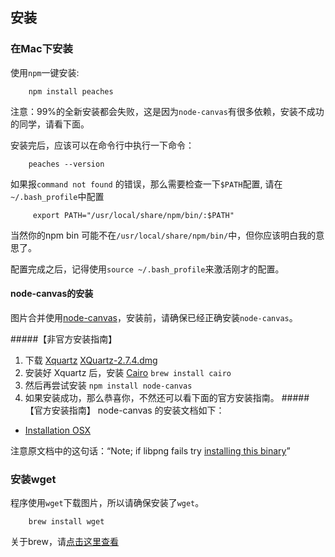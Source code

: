 ## 安装
### 在Mac下安装
使用`npm`一键安装: 
        
        npm install peaches

注意：99%的全新安装都会失败，这是因为`node-canvas`有很多依赖，安装不成功的同学，请看下面。

安装完后，应该可以在命令行中执行一下命令：

        peaches --version
        
如果报`command not found` 的错误，那么需要检查一下`$PATH`配置, 请在 `~/.bash_profile`中配置
 
         export PATH="/usr/local/share/npm/bin/:$PATH"
       
当然你的npm bin 可能不在`/usr/local/share/npm/bin/`中，但你应该明白我的意思了。

配置完成之后，记得使用`source ~/.bash_profile`来激活刚才的配置。

#### node-canvas的安装
图片合并使用[node-canvas](https://github.com/LearnBoost/node-canvas)，安装前，请确保已经正确安装`node-canvas`。

#####【非官方安装指南】
1. 下载 [Xquartz](http://xquartz.macosforge.org/landing/)  [XQuartz-2.7.4.dmg](http://xquartz.macosforge.org/downloads/SL/XQuartz-2.7.4.dmg)
2. 安装好 Xquartz 后，安装 [Cairo](http://www.cairographics.org/) `brew install cairo`
3. 然后再尝试安装 `npm install node-canvas`
4. 如果安装成功，那么恭喜你，不然还可以看下面的官方安装指南。
#####【官方安装指南】
node-canvas 的安装文档如下：
* [Installation OSX](https://github.com/LearnBoost/node-canvas/wiki/Installation---OSX)

注意原文档中的这句话：“Note; if libpng fails try [installing this binary](http://ethan.tira-thompson.com/Mac_OS_X_Ports.html)”



###  安装wget
程序使用`wget`下载图片，所以请确保安装了`wget`。
        
        brew install wget

关于brew，请[点击这里查看](http://mxcl.github.com/homebrew/)